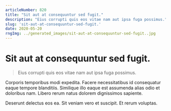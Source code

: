 ```yaml
---
articleNumber: 820
title: "Sit aut at consequuntur sed fugit."
description: "Eius corrupti quis eos vitae nam aut ipsa fuga possimus."
slug: 'sit-aut-at-consequuntur-sed-fugit.'
date: 2020-05-20
rngImg: ../generated_images/sit-aut-at-consequuntur-sed-fugit..jpg
---
```


# Sit aut at consequuntur sed fugit.

> Eius corrupti quis eos vitae nam aut ipsa fuga possimus.

Corporis temporibus modi expedita. Facere necessitatibus id consequatur eaque tempore blanditiis. Similique illo eaque est assumenda alias odio et doloribus nam. Libero rerum natus dolorem dignissimos sapiente.
 Deserunt delectus eos ea. Sit veniam vero et suscipit. Et rerum voluptas.

